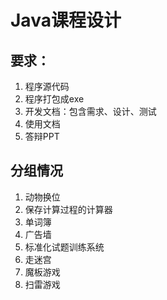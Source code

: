 # Java课程设计

## 要求：

1. 程序源代码
2. 程序打包成exe
3. 开发文档：包含需求、设计、测试
4. 使用文档
5. 答辩PPT



## 分组情况

1. 动物换位
2. 保存计算过程的计算器
3. 单词簿
4. 广告墙
5. 标准化试题训练系统
6. 走迷宫
7. 魔板游戏
8. 扫雷游戏



